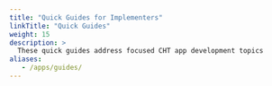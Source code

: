 ```yaml
---
title: "Quick Guides for Implementers"
linkTitle: "Quick Guides"
weight: 15
description: >
  These quick guides address focused CHT app development topics
aliases:
   - /apps/guides/
---
```

